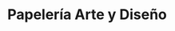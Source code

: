 ---
title: "Papelería Arte y Diseño"
url: /bogota-d-c/papeleria-arte-y-diseno/
shop: Schreibwaren
---